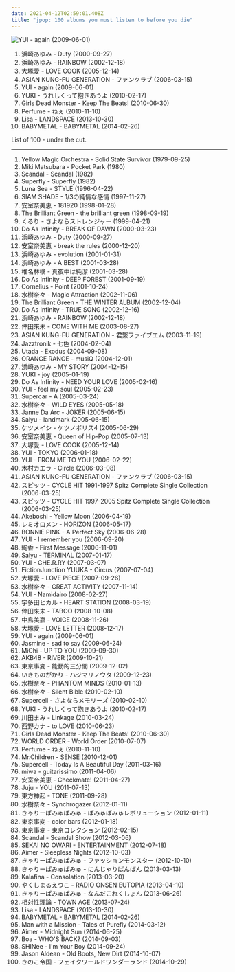 ```yaml
---
date: 2021-04-12T02:59:01.408Z
title: "jpop: 100 albums you must listen to before you die"
---
```

![YUI - again (2009-06-01)](http://coverartarchive.org/release/11ce296b-5499-439b-8e1c-092b0e35557e/22270460633-500.jpg "YUI - again (2009-06-01)")
<ol class="albums">
<li data-cover="http://coverartarchive.org/release/6c56f5e3-0cda-4243-88f6-40682375c9d1/18052521100-500.jpg" data-tags="j-pop, japanese, jpop, ayumi hamasaki" role="button">浜崎あゆみ - Duty (2000-09-27)</li>
<li data-cover="http://coverartarchive.org/release/645d3110-da65-4a26-8658-7be879a91431/18052713152-500.jpg" data-tags="j-pop, ayumi hamasaki, jpop" role="button">浜崎あゆみ - RAINBOW (2002-12-18)</li>
<li data-cover="https://via.placeholder.com/450" data-tags="jpop" role="button">大塚愛 - LOVE COOK (2005-12-14)</li>
<li data-cover="http://coverartarchive.org/release/a73f09e4-0136-44c4-a3ee-9dff4617d7f9/3462461101-500.jpg" data-tags="jpop, j-rock, j-pop, jrock" role="button">ASIAN KUNG-FU GENERATION - ファンクラブ (2006-03-15)</li>
<li data-cover="http://coverartarchive.org/release/11ce296b-5499-439b-8e1c-092b0e35557e/22270460633-500.jpg" data-tags="japanese, female vocalists, jpop, asian, j-pop, sucks, chiant, asian music, chevre, asian pop, things i will never listen to, better than ayu, better than akiko shikata, more talented than akiko shikata, talentless people, voix de chevre, chiante, chiantissime, this is why jpop in the 2000s sucked" role="button">YUI - again (2009-06-01)</li>
<li data-cover="https://img.discogs.com/eb8Dxtz7j4wZPSF-irTXSZCa5Po=/fit-in/560x558/filters:strip_icc():format(jpeg):mode_rgb():quality(90)/discogs-images/R-10358007-1495933318-6332.jpeg.jpg" data-tags="japanese, female vocalists, jpop, asian, j-pop, asian music, asian pop" role="button">YUKI - うれしくって抱きあうよ (2010-02-17)</li>
<li data-cover="https://img.discogs.com/aAJSpcToIy-skw6PGLAhAfk5qz4=/fit-in/505x500/filters:strip_icc():format(jpeg):mode_rgb():quality(90)/discogs-images/R-7123174-1434228240-1568.jpeg.jpg" data-tags="jpop, anime soundtrack, jrock, girls dead monster" role="button">Girls Dead Monster - Keep The Beats! (2010-06-30)</li>
<li data-cover="http://coverartarchive.org/release/fc652ef5-d721-4a4a-a977-c021bebd33ab/5773948092-500.jpg" data-tags="electronic, japanese, female vocalists, techno, girls, jpop, asian, j-pop, girl band, girl group, girl groups, group, girlband, idol, asian music, asian pop" role="button">Perfume - ねぇ (2010-11-10)</li>
<li data-cover="http://coverartarchive.org/release/cf57108a-858c-40c7-91c1-f279b706a7fd/27815880367-500.jpg" data-tags="japanese, female vocalists, jpop, j-pop, asian pop" role="button">Lisa - LANDSPACE (2013-10-30)</li>
<li data-cover="http://coverartarchive.org/release/e5c0f2cc-692c-46e2-af7d-4404c95e1550/6434003625-500.jpg" data-tags="metal, j-pop, kawaii metal" role="button">BABYMETAL - BABYMETAL (2014-02-26)</li>
</ol>
List of 100 - under the cut.
<!-- more -->

_________________

<ol class="albums">
<li data-cover="https://img.discogs.com/j6lL67-kEAC5BVdZf2bL8n9PYK4=/fit-in/200x200/filters:strip_icc():format(jpeg):mode_rgb():quality(90)/discogs-images/R-130980-001.jpg.jpg" data-tags="electronic, 70s, japanese" role="button">
Yellow Magic Orchestra - Solid State Survivor (1979-09-25)
</li>
<li data-cover="http://coverartarchive.org/release/c1c4ee9f-a8e6-4b5e-95a3-fffb0f2e7142/7326719218-500.jpg" data-tags="japanese, jpop, city pop" role="button">
Miki Matsubara - Pocket Park (1980)
</li>
<li data-cover="https://img.discogs.com/5epCUXsJ2Xl8nxSbXtsrwWhvO5o=/fit-in/600x960/filters:strip_icc():format(jpeg):mode_rgb():quality(90)/discogs-images/R-1917506-1469731860-9485.jpeg.jpg" data-tags="japanese, 80s, girls, jpop, asian, j-rock, j-pop, 1980s, jrock, girl band, girl group, girl groups, girlband, shwrm-rock, shwrm-popper, in search of the lost genre" role="button">
Scandal - Scandal (1982)
</li>
<li data-cover="https://img.discogs.com/H1zCciXUroFhycjd8LhxWol2qV4=/fit-in/500x496/filters:strip_icc():format(jpeg):mode_rgb():quality(90)/discogs-images/R-2049997-1261688149.jpeg.jpg" data-tags="rock, jpop, j-pop, jrock, superfly" role="button">
Superfly - Superfly (1982)
</li>
<li data-cover="https://img.discogs.com/blUiHA7OZwvowWtTS082Pg5B2x4=/fit-in/300x300/filters:strip_icc():format(jpeg):mode_rgb():quality(90)/discogs-images/R-14350624-1572767140-4238.jpeg.jpg" data-tags="rock, japanese, japan, j-rock" role="button">
Luna Sea - STYLE (1996-04-22)
</li>
<li data-cover="https://img.discogs.com/GVyGAFXalDoFVYVtk6d8Z56vIBU=/fit-in/520x1000/filters:strip_icc():format(jpeg):mode_rgb():quality(90)/discogs-images/R-12683987-1590300484-4356.png.jpg" data-tags="pop, 90s, jpop, juanes, asian, japan, j-pop, jrock, asia, 90s rock, 90s pop, asian rock, asian pop" role="button">
SIAM SHADE - 1/3の純情な感情 (1997-11-27)
</li>
<li data-cover="http://coverartarchive.org/release/49ee5606-261b-4efe-a96c-71c2221c4a36/4012896167-500.jpg" data-tags="j-pop" role="button">
安室奈美恵 - 181920 (1998-01-28)
</li>
<li data-cover="https://img.discogs.com/I4--kD81cs_EzHpeqfZZf_gwD0A=/fit-in/600x526/filters:strip_icc():format(jpeg):mode_rgb():quality(90)/discogs-images/R-3067871-1564415275-1000.jpeg.jpg" data-tags="jpop, the brilliant green, oma, tomoko kawase, oma3, tjjssrhgfd" role="button">
The Brilliant Green - the brilliant green (1998-09-19)
</li>
<li data-cover="https://via.placeholder.com/450" data-tags="jpop" role="button">
くるり - さよならストレンジャー (1999-04-21)
</li>
<li data-cover="https://img.discogs.com/ONQv23t3WOoAkv-Kq5AHA0NAFe0=/fit-in/600x600/filters:strip_icc():format(jpeg):mode_rgb():quality(90)/discogs-images/R-1954460-1439431938-2719.jpeg.jpg" data-tags="j-pop" role="button">
Do As Infinity - BREAK OF DAWN (2000-03-23)
</li>
<li data-cover="http://coverartarchive.org/release/6c56f5e3-0cda-4243-88f6-40682375c9d1/18052521100-500.jpg" data-tags="j-pop, japanese, jpop, ayumi hamasaki" role="button">
浜崎あゆみ - Duty (2000-09-27)
</li>
<li data-cover="http://coverartarchive.org/release/64eda164-8640-4215-9466-073519734553/9303909442-500.jpg" data-tags="j-pop, jpop, namie amuro" role="button">
安室奈美恵 - break the rules (2000-12-20)
</li>
<li data-cover="https://via.placeholder.com/450" data-tags="jpop" role="button">
浜崎あゆみ - evolution (2001-01-31)
</li>
<li data-cover="http://coverartarchive.org/release/179017a3-0866-49c2-b021-ed3bf2e80a9c/18053623012-500.jpg" data-tags="j-pop, jpop, ayumi hamasaki" role="button">
浜崎あゆみ - A BEST (2001-03-28)
</li>
<li data-cover="https://via.placeholder.com/450" data-tags="japanese, female vocalists, jpop, asian, j-rock, j-pop, asian music, asian pop, the list" role="button">
椎名林檎 - 真夜中は純潔 (2001-03-28)
</li>
<li data-cover="https://img.discogs.com/n3wlcjlk3J46Foory-bhhzgdkb4=/fit-in/600x526/filters:strip_icc():format(jpeg):mode_rgb():quality(90)/discogs-images/R-598832-1141312670.jpeg.jpg" data-tags="j-rock, j-pop, do as infinity" role="button">
Do As Infinity - DEEP FOREST (2001-09-19)
</li>
<li data-cover="http://coverartarchive.org/release/d467e488-2fae-4175-918b-7c9d10f43737/2876340833-500.jpg" data-tags="japanese" role="button">
Cornelius - Point (2001-10-24)
</li>
<li data-cover="https://via.placeholder.com/450" data-tags="japanese, jpop" role="button">
水樹奈々 - Magic Attraction (2002-11-06)
</li>
<li data-cover="https://img.discogs.com/IABi9vpnFSXyzPTfvnE-rDYVdxA=/fit-in/500x496/filters:strip_icc():format(jpeg):mode_rgb():quality(90)/discogs-images/R-3067838-1314197681.jpeg.jpg" data-tags="japanese" role="button">
The Brilliant Green - THE WINTER ALBUM (2002-12-04)
</li>
<li data-cover="https://img.discogs.com/n3wlcjlk3J46Foory-bhhzgdkb4=/fit-in/600x526/filters:strip_icc():format(jpeg):mode_rgb():quality(90)/discogs-images/R-598832-1141312670.jpeg.jpg" data-tags="japanese, pop rock, jpop, female vocalist, j-rock, j-pop, jrock, collection, do as infinity, record collection, japanese female pop-rock" role="button">
Do As Infinity - TRUE SONG (2002-12-16)
</li>
<li data-cover="http://coverartarchive.org/release/645d3110-da65-4a26-8658-7be879a91431/18052713152-500.jpg" data-tags="j-pop, ayumi hamasaki, jpop" role="button">
浜崎あゆみ - RAINBOW (2002-12-18)
</li>
<li data-cover="http://coverartarchive.org/release/0cdf781f-2f8e-4401-9343-641ac7605802/1777039408-500.jpg" data-tags="pop, japanese, jpop, j-pop" role="button">
倖田來未 - COME WITH ME (2003-08-27)
</li>
<li data-cover="http://coverartarchive.org/release/f5d13ed6-7e6e-43a0-b772-0bd13566d6c8/17685613236-500.jpg" data-tags="asian kung-fu generation" role="button">
ASIAN KUNG-FU GENERATION - 君繋ファイブエム (2003-11-19)
</li>
<li data-cover="https://img.discogs.com/JLZ8kTU1hQhlwYxyRsJxNzWYO5c=/fit-in/600x515/filters:strip_icc():format(jpeg):mode_rgb():quality(90)/discogs-images/R-228009-1143075971.jpeg.jpg" data-tags="chillout, japanese, downtempo, easy listening, acid jazz, lounge, jazz fusion, jpop, asian, j-pop, jazz pop, 2 s34rch, asian music, retroschool, asian pop, jazztronik, samurai music, amazing japanese lounge music, colorful album covers, rainbow album covers" role="button">
Jazztronik - 七色 (2004-02-04)
</li>
<li data-cover="https://img.discogs.com/hCUjfBdfZiUgJvofzEgsK0THyRw=/fit-in/600x969/filters:strip_icc():format(jpeg):mode_rgb():quality(90)/discogs-images/R-10992708-1507824744-8278.jpeg.jpg" data-tags="japanese, pop, utada" role="button">
Utada - Exodus (2004-09-08)
</li>
<li data-cover="https://img.discogs.com/kRGG9CiEe0QwK2FtDwtyOZIWf5g=/fit-in/250x250/filters:strip_icc():format(jpeg):mode_rgb():quality(90)/discogs-images/R-9065963-1474176395-7169.jpeg.jpg" data-tags="japanese, jpop, j-rock, j-pop, mr ownership deal, in my possession, orangehappy" role="button">
ORANGE RANGE - musiQ (2004-12-01)
</li>
<li data-cover="http://coverartarchive.org/release/4c770da0-8b3b-3b17-a944-bef8ddd0174d/18053130482-500.jpg" data-tags="j-pop, jpop" role="button">
浜崎あゆみ - MY STORY (2004-12-15)
</li>
<li data-cover="http://coverartarchive.org/release/181a72af-121c-4d11-a26c-ef5e19d2668e/13679420383-500.jpg" data-tags="j-pop" role="button">
YUKI - joy (2005-01-19)
</li>
<li data-cover="https://img.discogs.com/n3wlcjlk3J46Foory-bhhzgdkb4=/fit-in/600x526/filters:strip_icc():format(jpeg):mode_rgb():quality(90)/discogs-images/R-598832-1141312670.jpeg.jpg" data-tags="japanese, pop rock, jpop, j-pop, female fronted, asian pop" role="button">
Do As Infinity - NEED YOUR LOVE (2005-02-16)
</li>
<li data-cover="http://coverartarchive.org/release/3b416738-1ef4-4bf2-8ce3-7233e3db4010/26029102975-500.jpg" data-tags="japanese, female vocalists, jpop, asian, j-pop, asian music, asian pop, yui japa" role="button">
YUI - feel my soul (2005-02-23)
</li>
<li data-cover="http://coverartarchive.org/release/4cad51d7-f26e-4a90-ba61-82906052ce07/2061294269-500.jpg" data-tags="japanese, jpop, asian, dreampop, j-rock, j-pop, jrock, japanese music, asian rock, asian pop" role="button">
Supercar - A (2005-03-24)
</li>
<li data-cover="http://coverartarchive.org/release/57ed14be-d09e-4aee-9947-2c203f850c4f/20042066773-500.jpg" data-tags="japanese, jpop" role="button">
水樹奈々 - WILD EYES (2005-05-18)
</li>
<li data-cover="https://img.discogs.com/K4ChISB8uQm2JKkDbGlzxr9ljjc=/fit-in/493x500/filters:strip_icc():format(jpeg):mode_rgb():quality(90)/discogs-images/R-8598231-1464810598-7584.jpeg.jpg" data-tags="male vocalists, jrock" role="button">
Janne Da Arc - JOKER (2005-06-15)
</li>
<li data-cover="https://img.discogs.com/mG6t1Sq0Jjq0QRC9K5hrn60KX7Y=/fit-in/300x300/filters:strip_icc():format(jpeg):mode_rgb():quality(90)/discogs-images/R-3134129-1317334383.jpeg.jpg" data-tags="japanese, female vocalists, jpop, asian, j-pop, debut albums, asian music, asian pop" role="button">
Salyu - landmark (2005-06-15)
</li>
<li data-cover="https://img.discogs.com/UDrurJgQQ47AxAMfp24wzmQR3tM=/fit-in/600x595/filters:strip_icc():format(jpeg):mode_rgb():quality(90)/discogs-images/R-9609132-1483599861-1321.jpeg.jpg" data-tags="hip-hop, japanese, jpop, japanese hip-hop" role="button">
ケツメイシ - ケツノポリス4 (2005-06-29)
</li>
<li data-cover="https://via.placeholder.com/450" data-tags="namie amuro" role="button">
安室奈美恵 - Queen of Hip-Pop (2005-07-13)
</li>
<li data-cover="https://via.placeholder.com/450" data-tags="jpop" role="button">
大塚愛 - LOVE COOK (2005-12-14)
</li>
<li data-cover="http://coverartarchive.org/release/08c8af1d-ee8f-4324-bac3-7b870442423e/26029394090-500.jpg" data-tags="japanese, female vocalists, jpop, asian, j-pop, asian music, asian pop, yui japa" role="button">
YUI - TOKYO (2006-01-18)
</li>
<li data-cover="http://coverartarchive.org/release/0d2be387-28e2-4637-bba4-54d24d3a4e71/18954010886-500.jpg" data-tags="j-pop, japanese" role="button">
YUI - FROM ME TO YOU (2006-02-22)
</li>
<li data-cover="https://via.placeholder.com/450" data-tags="japanese, female vocalists, jpop, j-rock, j-pop, jrock, asian pop" role="button">
木村カエラ - Circle (2006-03-08)
</li>
<li data-cover="http://coverartarchive.org/release/a73f09e4-0136-44c4-a3ee-9dff4617d7f9/3462461101-500.jpg" data-tags="jpop, j-rock, j-pop, jrock" role="button">
ASIAN KUNG-FU GENERATION - ファンクラブ (2006-03-15)
</li>
<li data-cover="https://via.placeholder.com/450" data-tags="japanese, jpop, asian, band, j-rock, j-pop, jrock, group, boy band, asian music, asian rock, asian pop" role="button">
スピッツ - CYCLE HIT 1991-1997 Spitz Complete Single Collection (2006-03-25)
</li>
<li data-cover="https://via.placeholder.com/450" data-tags="j-rock, jrock" role="button">
スピッツ - CYCLE HIT 1997-2005 Spitz Complete Single Collection (2006-03-25)
</li>
<li data-cover="https://img.discogs.com/MXa1elo4I7K8kyPj0SaDUzwuXS4=/fit-in/370x330/filters:strip_icc():format(jpeg):mode_rgb():quality(90)/discogs-images/R-4051313-1353611047-2514.jpeg.jpg" data-tags="japanese, jpop, male vocalists, j-pop, asian pop, japan music" role="button">
Akeboshi - Yellow Moon (2006-04-19)
</li>
<li data-cover="https://via.placeholder.com/450" data-tags="japanese, jpop, asian, band, j-rock, j-pop, jrock, group, boy band, asian music, asian rock, asian pop" role="button">
レミオロメン - HORIZON (2006-05-17)
</li>
<li data-cover="https://img.discogs.com/bhJiekWOewWscs5g_OCCtI0d_YA=/fit-in/600x600/filters:strip_icc():format(jpeg):mode_rgb():quality(90)/discogs-images/R-6894487-1428950901-4881.jpeg.jpg" data-tags="japanese, female vocalists, jpop, thrash metal, asian, j-pop, asian music, asian pop, japanese female pop-rock, jeff young, royal ruckus" role="button">
BONNIE PINK - A Perfect Sky (2006-06-28)
</li>
<li data-cover="http://coverartarchive.org/release/5a52f72b-f491-4d02-abb6-9433e645a1ab/26029915527-500.jpg" data-tags="japanese, female vocalists, jpop, asian, j-pop, tokyo, asian music, asian pop, chstoperbrelli" role="button">
YUI - I remember you (2006-09-20)
</li>
<li data-cover="http://coverartarchive.org/release/d7650ace-27e4-4d5e-84c1-777f5621d36f/26630878909-500.jpg" data-tags="japanese, female vocalists, jpop, asian, j-pop, asian music, asian pop, japanese female pop-rock" role="button">
絢香 - First Message (2006-11-01)
</li>
<li data-cover="http://coverartarchive.org/release/2e54d5e3-981d-4af9-aa41-7dc4378d0897/6607289624-500.jpg" data-tags="japanese, female vocalists, jpop, j-pop, salyu, asian pop" role="button">
Salyu - TERMINAL (2007-01-17)
</li>
<li data-cover="http://coverartarchive.org/release/b37affef-9b53-3b7e-a14c-4f7f1616945d/26030059109-500.jpg" data-tags="japanese, female vocalists, jpop, asian, j-pop, yui, asian music, asian pop" role="button">
YUI - CHE.R.RY (2007-03-07)
</li>
<li data-cover="https://img.discogs.com/-45KF_j6Oaw-W2ewt0dfCAb7lFw=/fit-in/499x493/filters:strip_icc():format(jpeg):mode_rgb():quality(90)/discogs-images/R-2255609-1272651363.jpeg.jpg" data-tags="japanese, female vocalists, jpop, asian" role="button">
FictionJunction YUUKA - Circus (2007-07-04)
</li>
<li data-cover="https://via.placeholder.com/450" data-tags="japanese, female vocalists, j-pop" role="button">
大塚愛 - LOVE PiECE (2007-09-26)
</li>
<li data-cover="https://via.placeholder.com/450" data-tags="japanese, jpop, voice actress" role="button">
水樹奈々 - GREAT ACTIVITY (2007-11-14)
</li>
<li data-cover="http://coverartarchive.org/release/7823be71-6f34-306f-a57f-41f5376a99fc/26030770707-500.jpg" data-tags="jpop, yui japa" role="button">
YUI - Namidairo (2008-02-27)
</li>
<li data-cover="http://coverartarchive.org/release/39c898e0-6cb4-4f40-8d33-d7d29280361a/4005393117-500.jpg" data-tags="j-pop, japanese" role="button">
宇多田ヒカル - HEART STATION (2008-03-19)
</li>
<li data-cover="http://coverartarchive.org/release/d410578e-44da-4691-9f84-362f556664b3/9364802380-500.jpg" data-tags="j-pop" role="button">
倖田來未 - TABOO (2008-10-08)
</li>
<li data-cover="https://via.placeholder.com/450" data-tags="j-pop" role="button">
中島美嘉 - VOICE (2008-11-26)
</li>
<li data-cover="http://coverartarchive.org/release/b43114b8-f7fe-413e-91a4-774302b28e4b/22445095721-500.jpg" data-tags="jpop, j-pop, ai otsuka, japanese female pop-rock" role="button">
大塚愛 - LOVE LETTER (2008-12-17)
</li>
<li data-cover="http://coverartarchive.org/release/11ce296b-5499-439b-8e1c-092b0e35557e/22270460633-500.jpg" data-tags="japanese, female vocalists, jpop, asian, j-pop, sucks, chiant, asian music, chevre, asian pop, things i will never listen to, better than ayu, better than akiko shikata, more talented than akiko shikata, talentless people, voix de chevre, chiante, chiantissime, this is why jpop in the 2000s sucked" role="button">
YUI - again (2009-06-01)
</li>
<li data-cover="http://coverartarchive.org/release/eb00c090-c61e-4974-9158-91a7950ae12f/13806494223-500.jpg" data-tags="japanese, female vocalists, jpop, r&b, asian, j-pop, asian music, asian pop" role="button">
Jasmine - sad to say (2009-06-24)
</li>
<li data-cover="https://via.placeholder.com/450" data-tags="japanese, dance, jpop, j-pop" role="button">
MiChi - UP TO YOU (2009-09-30)
</li>
<li data-cover="https://img.discogs.com/Au-VEfMUX8fYd6NtA-vhBsYg_jM=/fit-in/600x600/filters:strip_icc():format(jpeg):mode_rgb():quality(90)/discogs-images/R-16064955-1602801155-1352.jpeg.jpg" data-tags="akb48" role="button">
AKB48 - RIVER (2009-10-21)
</li>
<li data-cover="http://coverartarchive.org/release/2812cc26-08ec-4450-9ac1-01c1fc7b1306/13866767112-500.jpg" data-tags="japanese, jpop, asian, band, j-rock, j-pop, female fronted, jrock, group, asian music, asian rock, asian pop" role="button">
東京事変 - 能動的三分間 (2009-12-02)
</li>
<li data-cover="http://coverartarchive.org/release/a7b1bbf4-a9fa-3698-888b-2751bbd91eb0/12319926823-500.jpg" data-tags="japanese, female vocalists, jpop, asian, band, j-pop, female fronted, group, asian music, asian pop" role="button">
いきものがかり - ハジマリノウタ (2009-12-23)
</li>
<li data-cover="http://coverartarchive.org/release/aa57788f-18fe-4c42-93a3-de20cd9e964e/28729539626-500.jpg" data-tags="japanese, jpop, single, seiyuu, singles i own, voice actor, mizuki nana, j pop, voice actress" role="button">
水樹奈々 - PHANTOM MINDS (2010-01-13)
</li>
<li data-cover="https://via.placeholder.com/450" data-tags="japanese, jpop, game, single, seiyuu, singles i own, voice actor, nanoha, mizuki nana, j pop, voice actress, superrobottaisen" role="button">
水樹奈々 - Silent Bible (2010-02-10)
</li>
<li data-cover="https://img.discogs.com/WJhqgAFGUydpuBiSAaMAVoxZ1DI=/fit-in/600x589/filters:strip_icc():format(jpeg):mode_rgb():quality(90)/discogs-images/R-12609542-1538530998-9545.jpeg.jpg" data-tags="japanese, female vocalists, jpop, asian, j-pop, female fronted, group, asian music, asian pop" role="button">
Supercell - さよならメモリーズ (2010-02-10)
</li>
<li data-cover="https://img.discogs.com/eb8Dxtz7j4wZPSF-irTXSZCa5Po=/fit-in/560x558/filters:strip_icc():format(jpeg):mode_rgb():quality(90)/discogs-images/R-10358007-1495933318-6332.jpeg.jpg" data-tags="japanese, female vocalists, jpop, asian, j-pop, asian music, asian pop" role="button">
YUKI - うれしくって抱きあうよ (2010-02-17)
</li>
<li data-cover="http://coverartarchive.org/release/d0560173-1659-4e59-b734-6b1c9a9a1dfb/25928789889-500.jpg" data-tags="japanese, female vocalists, jpop, asian, j-pop, asian music, asian pop" role="button">
川田まみ - Linkage (2010-03-24)
</li>
<li data-cover="http://coverartarchive.org/release/8e24c22a-9855-378c-98f0-762a5982597b/20834865519-500.jpg" data-tags="j-pop" role="button">
西野カナ - to LOVE (2010-06-23)
</li>
<li data-cover="https://img.discogs.com/aAJSpcToIy-skw6PGLAhAfk5qz4=/fit-in/505x500/filters:strip_icc():format(jpeg):mode_rgb():quality(90)/discogs-images/R-7123174-1434228240-1568.jpeg.jpg" data-tags="jpop, anime soundtrack, jrock, girls dead monster" role="button">
Girls Dead Monster - Keep The Beats! (2010-06-30)
</li>
<li data-cover="http://coverartarchive.org/release/914ea7f1-07e5-470a-8db6-e2793b547718/14962631658-500.jpg" data-tags="electronic, jpop" role="button">
WORLD ORDER - World Order (2010-07-07)
</li>
<li data-cover="http://coverartarchive.org/release/fc652ef5-d721-4a4a-a977-c021bebd33ab/5773948092-500.jpg" data-tags="electronic, japanese, female vocalists, techno, girls, jpop, asian, j-pop, girl band, girl group, girl groups, group, girlband, idol, asian music, asian pop" role="button">
Perfume - ねぇ (2010-11-10)
</li>
<li data-cover="https://img.discogs.com/Ppk_T-Nz_tq810jPz5XleMvWC6c=/fit-in/543x600/filters:strip_icc():format(jpeg):mode_rgb():quality(90)/discogs-images/R-3614253-1343199599-4312.jpeg.jpg" data-tags="japanese, jpop, asian, band, male vocalists, j-rock, j-pop, jrock, group, boy band, asian music, asian rock, asian pop" role="button">
Mr.Children - SENSE (2010-12-01)
</li>
<li data-cover="http://coverartarchive.org/release/8516ca87-f9c4-3854-a727-6d328cf44837/4072227232-500.jpg" data-tags="j-pop" role="button">
Supercell - Today Is A Beautiful Day (2011-03-16)
</li>
<li data-cover="https://img.discogs.com/6tUejbfhPtqHHm57xhCRPb43bik=/fit-in/500x496/filters:strip_icc():format(jpeg):mode_rgb():quality(90)/discogs-images/R-12219014-1530737359-2996.jpeg.jpg" data-tags="japanese, female vocalists, jpop, asian, j-rock, j-pop, jrock, asian music, asian pop" role="button">
miwa - guitarissimo (2011-04-06)
</li>
<li data-cover="http://coverartarchive.org/release/8d2070e5-6bb0-44aa-a80e-2f855cbe4846/9313227759-500.jpg" data-tags="dance, queen, jpop, r&b, rnb, j-pop, must listen, badass, addicting, collab, j-urban, j-hiphop, j-rnb, queen of j-pop, j-r&b, random tags, um tesao de album" role="button">
安室奈美恵 - Checkmate! (2011-04-27)
</li>
<li data-cover="http://coverartarchive.org/release/9d75f705-2835-4d1e-bc59-c50c3de3da37/1836581577-500.jpg" data-tags="japanese, female vocalists, jpop, asian, j-pop, asian music, asian pop" role="button">
Juju - YOU (2011-07-13)
</li>
<li data-cover="https://via.placeholder.com/450" data-tags="jpop, k-pop, tone" role="button">
東方神起 - TONE (2011-09-28)
</li>
<li data-cover="http://coverartarchive.org/release/5c3963ed-f8ca-416a-8fb9-a014829fef03/28340702754-500.jpg" data-tags="japanese, female vocalists, jpop, asian, j-pop, seiyuu, asian music, asian pop, voice actress" role="button">
水樹奈々 - Synchrogazer (2012-01-11)
</li>
<li data-cover="https://via.placeholder.com/450" data-tags="j-pop" role="button">
きゃりーぱみゅぱみゅ - ぱみゅぱみゅレボリューション (2012-01-11)
</li>
<li data-cover="http://coverartarchive.org/release/a5be654b-dfe0-421f-8dd1-55638620f135/13866695758-500.jpg" data-tags="japanese, jpop, j-pop, female fronted, asian music, asian rock, asian pop" role="button">
東京事変 - color bars (2012-01-18)
</li>
<li data-cover="http://coverartarchive.org/release/2cf5306c-73b2-4ddb-a343-b912903a9fab/13866651759-500.jpg" data-tags="japanese, jpop, asian, j-rock, j-pop, female fronted, jrock, asian rock, asian pop" role="button">
東京事変 - 東京コレクション (2012-02-15)
</li>
<li data-cover="https://img.discogs.com/5epCUXsJ2Xl8nxSbXtsrwWhvO5o=/fit-in/600x960/filters:strip_icc():format(jpeg):mode_rgb():quality(90)/discogs-images/R-1917506-1469731860-9485.jpeg.jpg" data-tags="japanese, girls, jpop, j-rock, j-pop, jrock, girl band, girl group, girl groups, girlband, asian rock, asian pop" role="button">
Scandal - Scandal Show (2012-03-06)
</li>
<li data-cover="http://coverartarchive.org/release/eaf985f4-63bc-424a-b8b2-51b0891292dc/11552958036-500.jpg" data-tags="electronic, japanese, jpop, j-rock, j-pop, jrock, sweet memories, asian pop" role="button">
SEKAI NO OWARI - ENTERTAINMENT (2012-07-18)
</li>
<li data-cover="http://coverartarchive.org/release/b351edd3-230a-426a-9786-4bc598ae5f89/19157481687-500.jpg" data-tags="japanese, female vocalists, jpop, asian, j-pop, asian pop" role="button">
Aimer - Sleepless Nights (2012-10-03)
</li>
<li data-cover="http://coverartarchive.org/release/ede2a881-a380-48f6-8457-3d1c9d602b7d/3728811181-500.jpg" data-tags="japanese, female vocalists, jpop, j-pop, asian pop" role="button">
きゃりーぱみゅぱみゅ - ファッションモンスター (2012-10-10)
</li>
<li data-cover="http://coverartarchive.org/release/bd616115-7ceb-4e1a-bac1-d8ffef968ea7/6305223518-500.jpg" data-tags="electropop, japanese, female vocalists, jpop, asian, j-pop, asian pop" role="button">
きゃりーぱみゅぱみゅ - にんじゃりばんばん (2013-03-13)
</li>
<li data-cover="http://coverartarchive.org/release/92f12c90-b11d-47f6-b94e-1c1f6b2ba393/15714276117-500.jpg" data-tags="japanese, female vocalists, dark, girls, jpop, asian, j-pop, girl band, girl groups, gloomy, asian pop, i love this fucking album" role="button">
Kalafina - Consolation (2013-03-20)
</li>
<li data-cover="http://coverartarchive.org/release/154330f9-fad2-4567-87dc-8012658697d1/4781651040-500.jpg" data-tags="japanese, female vocalists, singer-songwriter, jpop, j-pop, asian pop" role="button">
やくしまるえつこ - RADIO ONSEN EUTOPIA (2013-04-10)
</li>
<li data-cover="http://coverartarchive.org/release/59da3287-974e-49cc-b30d-1551149c204b/7972942521-500.jpg" data-tags="japanese, jpop, j-pop" role="button">
きゃりーぱみゅぱみゅ - なんだこれくしょん (2013-06-26)
</li>
<li data-cover="http://coverartarchive.org/release/134c12c6-7c5b-4366-a72a-a33e85cf5907/12685631277-500.jpg" data-tags="japanese, jpop, j-pop, female fronted, asian pop" role="button">
相対性理論 - TOWN AGE (2013-07-24)
</li>
<li data-cover="http://coverartarchive.org/release/cf57108a-858c-40c7-91c1-f279b706a7fd/27815880367-500.jpg" data-tags="japanese, female vocalists, jpop, j-pop, asian pop" role="button">
Lisa - LANDSPACE (2013-10-30)
</li>
<li data-cover="http://coverartarchive.org/release/e5c0f2cc-692c-46e2-af7d-4404c95e1550/6434003625-500.jpg" data-tags="metal, j-pop, kawaii metal" role="button">
BABYMETAL - BABYMETAL (2014-02-26)
</li>
<li data-cover="https://via.placeholder.com/450" data-tags="j-rock" role="button">
Man with a Mission - Tales of Purefly (2014-03-12)
</li>
<li data-cover="http://coverartarchive.org/release/4eb9b4e6-b871-4ab9-b97c-2a8daf4ee9a8/19540718466-500.jpg" data-tags="japanese, female vocalists, jpop, j-pop, asian pop" role="button">
Aimer - Midnight Sun (2014-06-25)
</li>
<li data-cover="http://coverartarchive.org/release/14fdecc7-02f6-4670-98ba-82f53076b121/7965163856-500.jpg" data-tags="pop, japanese, jpop, female vocalist, j-pop, boa, fairy tail" role="button">
Boa - WHO'S BACK? (2014-09-03)
</li>
<li data-cover="http://coverartarchive.org/release/23b272a8-5ecb-4f40-a309-c4158444b24b/8262713546-500.jpg" data-tags="pop, japanese, dance, jpop, rnb, j-pop, album, sm entertainment, shinee" role="button">
SHINee - I'm Your Boy (2014-09-24)
</li>
<li data-cover="http://coverartarchive.org/release/9995defc-83f0-4986-8034-37a351c9d8f5/8535696317-500.jpg" data-tags="drone, meme, mucore" role="button">
Jason Aldean - Old Boots, New Dirt (2014-10-07)
</li>
<li data-cover="http://coverartarchive.org/release/e443c5a8-aae1-4a55-9d8e-b485e3735139/12050656039-500.jpg" data-tags="japanese, shoegaze, jpop, j-rock, j-pop, female fronted, jrock, japanese shoegaze, asian pop, sentimental shoegaze" role="button">
きのこ帝国 - フェイクワールドワンダーランド (2014-10-29)
</li>
</ol>